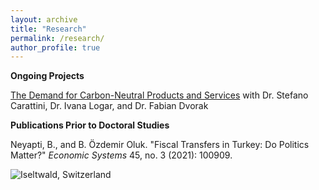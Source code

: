 ```yaml
---
layout: archive
title: "Research"
permalink: /research/
author_profile: true
---
```

**Ongoing Projects**

<a href="https://www.eawag.ch/en/department/ess/projects/understanding-the-demand-for-carbon-neutral-products-and-services/" target="_blank"> The Demand for Carbon-Neutral Products and Services</a> with Dr. Stefano Carattini, Dr. Ivana Logar, and Dr. Fabian Dvorak

**Publications Prior to Doctoral Studies**

Neyapti, B., and B. Özdemir Oluk. "Fiscal Transfers in Turkey: Do Politics Matter?" <em>Economic Systems</em> 45, no. 3 (2021): 100909.

![Iseltwald, Switzerland](https://begumozdemiroluk.github.io/images/nature1begum.jpg)






